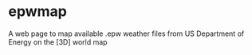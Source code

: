 epwmap
======

A web page to map available .epw weather files from US Department of Energy on the [3D] world map
